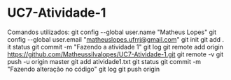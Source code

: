 # UC7-Atividade-1
Comandos utilizados:
git config --global user.name "Matheus Lopes"
git config --global user.email "matheuslopes.ufrrj@gmail.com"
git init
git add .
it status
git commit -m "Fazendo a atividade 1"
git log
git remote add origin https://github.com/Matheussilvalopes/UC7-Atividade-1.git
git remote -v
git push -u origin master
git add atividade1.txt
git status
git commit -m "Fazendo alteração no código"
git log
git push origin
